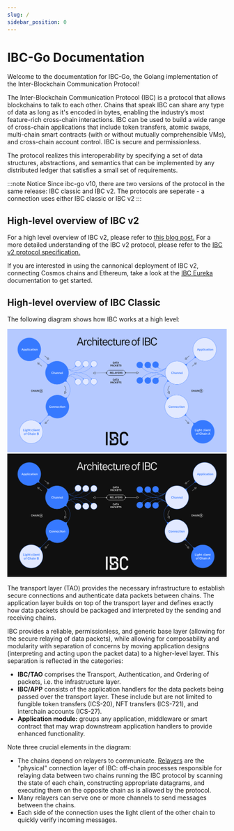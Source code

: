 ```yaml
---
slug: /
sidebar_position: 0
---
```


# IBC-Go Documentation

Welcome to the documentation for IBC-Go, the Golang implementation of the Inter-Blockchain Communication Protocol! 

The Inter-Blockchain Communication Protocol (IBC) is a protocol that allows blockchains to talk to each other. Chains that speak IBC can share any type of data as long as it's encoded in bytes, enabling the industry’s most feature-rich cross-chain interactions. IBC can be used to build a wide range of cross-chain applications that include token transfers, atomic swaps, multi-chain smart contracts (with or without mutually comprehensible VMs), and cross-chain account control. IBC is secure and permissionless. 

The protocol realizes this interoperability by specifying a set of data structures, abstractions, and semantics that can be implemented by any distributed ledger that satisfies a small set of requirements.

:::note Notice
Since ibc-go v10, there are two versions of the protocol in the same release: IBC classic and IBC v2. The protocols are seperate - a connection uses either IBC classic or IBC v2
:::

## High-level overview of IBC v2

For a high level overview of IBC v2, please refer to [this blog post.](https://ibcprotocol.dev/blog/ibc-v2-announcement) For a more detailed understanding of the IBC v2 protocol, please refer to the [IBC v2 protocol specification.](https://github.com/cosmos/ibc/tree/main/spec/IBC_V2)

If you are interested in using the cannonical deployment of IBC v2, connecting Cosmos chains and Ethereum, take a look at the [IBC Eureka](https://docs.skip.build/go/eureka/eureka-overview) documentation to get started.

## High-level overview of IBC Classic

The following diagram shows how IBC works at a high level:

![Light Mode IBC Overview](./images/ibcoverview-light.svg#gh-light-mode-only)![Dark Mode IBC Overview](./images/ibcoverview-dark.svg#gh-dark-mode-only)

The transport layer (TAO) provides the necessary infrastructure to establish secure connections and authenticate data packets between chains. The application layer builds on top of the transport layer and defines exactly how data packets should be packaged and interpreted by the sending and receiving chains.

IBC provides a reliable, permissionless, and generic base layer (allowing for the secure relaying of data packets), while allowing for composability and modularity with separation of concerns by moving application designs (interpreting and acting upon the packet data) to a higher-level layer. This separation is reflected in the categories:

- **IBC/TAO** comprises the Transport, Authentication, and Ordering of packets, i.e. the infrastructure layer.
- **IBC/APP** consists of the application handlers for the data packets being passed over the transport layer. These include but are not limited to fungible token transfers (ICS-20), NFT transfers (ICS-721), and interchain accounts (ICS-27).
- **Application module:** groups any application, middleware or smart contract that may wrap downstream application handlers to provide enhanced functionality.

Note three crucial elements in the diagram:

- The chains depend on relayers to communicate. [Relayers](https://github.com/cosmos/ibc/blob/main/spec/relayer/ics-018-relayer-algorithms/README.md) are the "physical" connection layer of IBC: off-chain processes responsible for relaying data between two chains running the IBC protocol by scanning the state of each chain, constructing appropriate datagrams, and executing them on the opposite chain as is allowed by the protocol.
- Many relayers can serve one or more channels to send messages between the chains.
- Each side of the connection uses the light client of the other chain to quickly verify incoming messages.

